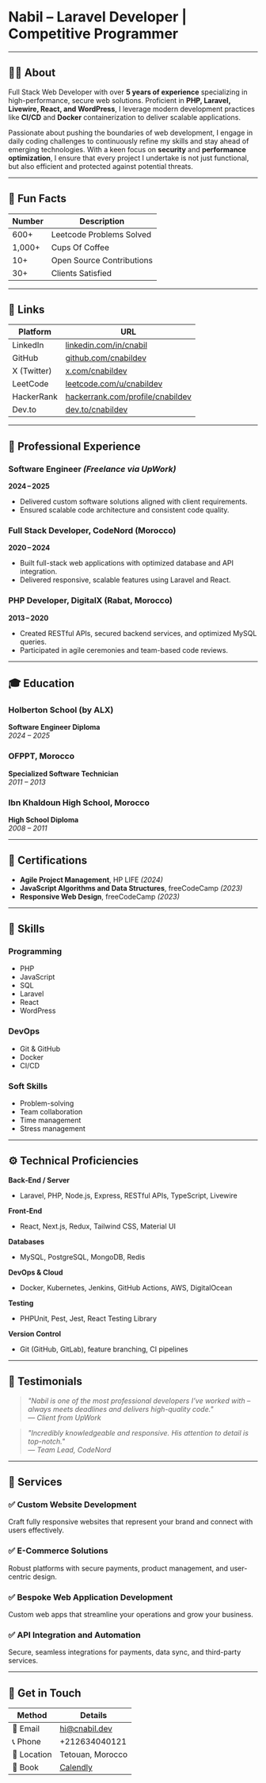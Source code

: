 # Nabil – Laravel Developer | Competitive Programmer

---

## 🧑‍💻 About

Full Stack Web Developer with over **5 years of experience** specializing in high-performance, secure web solutions. Proficient in **PHP, Laravel, Livewire, React, and WordPress**, I leverage modern development practices like **CI/CD** and **Docker** containerization to deliver scalable applications.

Passionate about pushing the boundaries of web development, I engage in daily coding challenges to continuously refine my skills and stay ahead of emerging technologies. With a keen focus on **security** and **performance optimization**, I ensure that every project I undertake is not just functional, but also efficient and protected against potential threats.

---

## 🎉 Fun Facts

| Number | Description                  |
|--------|------------------------------|
| 600+   | Leetcode Problems Solved     |
| 1,000+ | Cups Of Coffee               |
| 10+    | Open Source Contributions    |
| 30+    | Clients Satisfied            |

---

## 🔗 Links

| Platform     | URL                                               |
|--------------|---------------------------------------------------|
| LinkedIn     | [linkedin.com/in/cnabil](https://www.linkedin.com/in/cnabil/) |
| GitHub       | [github.com/cnabildev](https://github.com/cnabildev)         |
| X (Twitter)  | [x.com/cnabildev](https://x.com/cnabildev)                   |
| LeetCode     | [leetcode.com/u/cnabildev](https://leetcode.com/u/cnabildev/) |
| HackerRank   | [hackerrank.com/profile/cnabildev](https://www.hackerrank.com/profile/cnabildev) |
| Dev.to       | [dev.to/cnabildev](https://dev.to/cnabildev)                 |

---

## 💼 Professional Experience

### **Software Engineer** *(Freelance via UpWork)*  
**2024 – 2025**  
- Delivered custom software solutions aligned with client requirements.  
- Ensured scalable code architecture and consistent code quality.

### **Full Stack Developer**, CodeNord (Morocco)  
**2020 – 2024**  
- Built full-stack web applications with optimized database and API integration.  
- Delivered responsive, scalable features using Laravel and React.

### **PHP Developer**, DigitalX (Rabat, Morocco)  
**2013 – 2020**  
- Created RESTful APIs, secured backend services, and optimized MySQL queries.  
- Participated in agile ceremonies and team-based code reviews.

---

## 🎓 Education

### **Holberton School (by ALX)**  
**Software Engineer Diploma**  
*2024 – 2025*

### **OFPPT, Morocco**  
**Specialized Software Technician**  
*2011 – 2013*

### **Ibn Khaldoun High School, Morocco**  
**High School Diploma**  
*2008 – 2011*

---

## 🏅 Certifications

- **Agile Project Management**, HP LIFE *(2024)*  
- **JavaScript Algorithms and Data Structures**, freeCodeCamp *(2023)*  
- **Responsive Web Design**, freeCodeCamp *(2023)*  

---

## 🔧 Skills

### **Programming**

- PHP  
- JavaScript  
- SQL  
- Laravel  
- React  
- WordPress  

### **DevOps**

- Git & GitHub  
- Docker  
- CI/CD  

### **Soft Skills**

- Problem-solving  
- Team collaboration  
- Time management  
- Stress management  

---

## ⚙️ Technical Proficiencies

**Back‑End / Server**  
- Laravel, PHP, Node.js, Express, RESTful APIs, TypeScript, Livewire

**Front‑End**  
- React, Next.js, Redux, Tailwind CSS, Material UI

**Databases**  
- MySQL, PostgreSQL, MongoDB, Redis

**DevOps & Cloud**  
- Docker, Kubernetes, Jenkins, GitHub Actions, AWS, DigitalOcean

**Testing**  
- PHPUnit, Pest, Jest, React Testing Library

**Version Control**  
- Git (GitHub, GitLab), feature branching, CI pipelines

---

## 💬 Testimonials

> *"Nabil is one of the most professional developers I’ve worked with – always meets deadlines and delivers high-quality code."*  
> — *Client from UpWork*

> *"Incredibly knowledgeable and responsive. His attention to detail is top-notch."*  
> — *Team Lead, CodeNord*

---

## 🎯 Services

### ✅ Custom Website Development  
Craft fully responsive websites that represent your brand and connect with users effectively.

### ✅ E-Commerce Solutions  
Robust platforms with secure payments, product management, and user-centric design.

### ✅ Bespoke Web Application Development  
Custom web apps that streamline your operations and grow your business.

### ✅ API Integration and Automation  
Secure, seamless integrations for payments, data sync, and third-party services.

---

## 📍 Get in Touch

| Method     | Details                            |
|------------|------------------------------------|
| 📧 Email   | hi@cnabil.dev                      |
| 📞 Phone   | +212634040121                      |
| 📍 Location| Tetouan, Morocco                   |
| 📅 Book    | [Calendly](https://calendly.com/cnabildev) |
